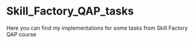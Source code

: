 # Skill_Factory_QAP_tasks
Here you can find my implementations for some tasks from Skill Factory QAP course
